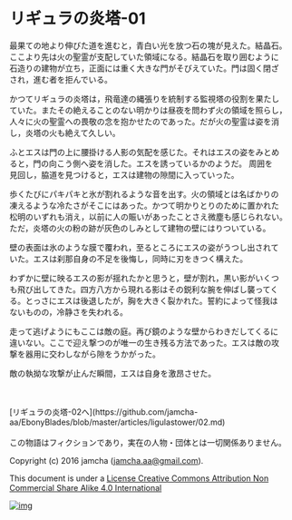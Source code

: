# リギュラの炎塔-01

最果ての地より伸びた道を進むと，青白い光を放つ石の塊が見えた。結晶石。  
ここより先は火の聖霊が支配していた領域になる。結晶石を取り囲むように  
石造りの建物が立ち，正面には重く大きな門がそびえていた。門は固く閉ざ  
され，進む者を拒んでいる。  

かつてリギュラの炎塔は，飛竜達の縄張りを統制する監視塔の役割を果たし  
ていた。またその絶えることのない明かりは昼夜を問わず火の領域を照らし，  
人々に火の聖霊への畏敬の念を抱かせたのであった。だが火の聖霊は姿を消  
し，炎塔の火も絶えて久しい。  

ふとエスは門の上に腰掛ける人影の気配を感じた。それはエスの姿をみとめ  
ると，門の向こう側へ姿を消した。エスを誘っているかのようだ。 周囲を  
見回し，脇道を見つけると，エスは建物の隙間に入っていった。  

歩くたびにパキパキと氷が割れるような音を出す。火の領域とは名ばかりの  
凍えるような冷たさがそこにはあった。かつて明かりとりのために置かれた  
松明のいずれも消え，以前に人の賑いがあったことさえ微塵も感じられない。  
ただ，炎塔の火の粉の跡が灰色のしみとして建物の壁にはりついている。  

壁の表面は氷のような膜で覆われ，至るところにエスの姿がうつし出されて  
いた。エスは刹那自身の不足を後悔し，同時に刃をきつく構えた。  

わずかに壁に映るエスの影が揺れたかと思うと，壁が割れ，黒い影がいくつ  
も飛び出してきた。四方八方から現れる影はその鋭利な腕を伸ばし襲ってく  
る。とっさにエスは後退したが，胸を大きく裂かれた。誓約によって怪我は  
ないものの，冷静さを失われる。  

走って逃げようにもここは敵の庭。再び鏡のような壁からわきだしてくるに  
違いない。ここで迎え撃つのが唯一の生き残る方法であった。エスは敵の攻  
撃を器用に交わしながら隙をうかがった。  

敵の執拗な攻撃が止んだ瞬間，エスは自身を激昂させた。  

<br>  
<br>  
[リギュラの炎塔-02へ](https://github.com/jamcha-aa/EbonyBlades/blob/master/articles/ligulastower/02.md)  

<br>  
<br>  
この物語はフィクションであり，実在の人物・団体とは一切関係ありません。  

Copyright (c) 2016 jamcha (jamcha.aa@gmail.com).  

This document is under a [License Creative Commons Attribution Non Commercial Share Alike 4.0 International](http://creativecommons.org/licenses/by-nc-sa/4.0/deed)  

[![img](http://i.creativecommons.org/l/by-nc-sa/3.0/80x15.png)](http://creativecommons.org/licenses/by-nc-sa/4.0/deed)